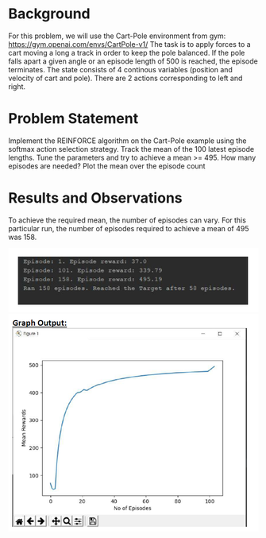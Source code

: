 # Background
For this problem, we will use the Cart-Pole environment from gym: https://gym.openai.com/envs/CartPole-v1/ The task is to apply forces to a cart moving a long a track in order to keep the pole balanced. If the 
pole falls apart a given angle or an episode length of 500 is reached, the episode terminates. The state consists of 4 continous variables (position and velocity of cart and pole). There are 2 actions corresponding to left and right.
# Problem Statement
Implement the REINFORCE algorithm on the Cart-Pole example using the softmax action selection strategy. Track the mean of the 100 latest episode lengths. 
Tune the parameters and try to achieve a mean >= 495. How many episodes are needed? Plot the mean over the episode count

# Results and Observations
To achieve the required mean, the number of episodes can vary. For this particular run, the number of episodes required to achieve a mean of 495 was 158.

![alt text](https://github.com/gunjan1917/ReinforcementLearningProblems/blob/master/REINFORCE_cartpole/mean.PNG)
![alt text](https://github.com/gunjan1917/ReinforcementLearningProblems/blob/master/REINFORCE_cartpole/ex8_output.PNG)
